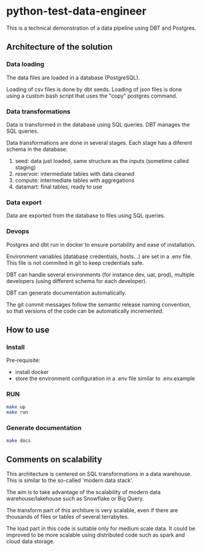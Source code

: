 # python-test-data-engineer

This is a technical demonstration of a data pipeline using DBT and Postgres.

## Architecture of the solution

### Data loading

The data files are loaded in a database (PostgreSQL). 

Loading of csv files is done by dbt seeds.
Loading of json files is done using a custom bash script that uses the "copy" postgres command. 

### Data transformations 

Data is transformed in the database using SQL queries. 
DBT manages the SQL queries. 

Data transformations are done in several stages. Each stage has a diferent schema in the database:
1) seed: data just loaded, same structure as the inputs (sometime called staging)
2) reservoir: intermediate tables with data cleaned
3) compute: intermediate tables with aggregations
4) datamart: final tables, ready to use

### Data export

Data are exported from the database to files using SQL queries.

### Devops 

Postgres and dbt run in docker to ensure portability and ease of installation.

Environment variables (database credentials, hosts...) are set in a .env file. This file is not commited in git to keep credentials safe.

DBT can handle several environments (for instance dev, uat, prod), multiple developers (using different schema for each developer).

DBT can generate documentation automatically.

The git commit messages follow the semantic release naming convention, so that versions of the code can be automatically incremented. 

## How to use

### Install

Pre-requisite:
- install docker
- store the environment configuration in a .env file similar to .env.example 

### RUN

```bash
make up
make run
```

### Generate documentation

```bash
make docs
```

## Comments on scalability

This architecture is centered on SQL transformations in a data warehouse. This is similar to the so-called 'modern data stack'. 

The aim is to take advantage of the scalability of modern data warehouse/lakehouse such as Snowflake or Big Query.

The transform part of this architure is very scalable, even if there are thousands of files or tables of several terrabytes.

The load part in this code is suitable only for medium scale data. It could be improved to be more scalable using distributed code such as spark and cloud data storage.